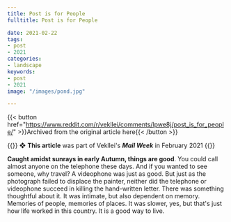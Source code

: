 ```yaml
---
title: Post is for People
fulltitle: Post is for People

date: 2021-02-22
tags:
- post
- 2021
categories:
- landscape
keywords:
- post
- 2021
image: "/images/pond.jpg"

---
```


{{< button href="https://www.reddit.com/r/vekllei/comments/lpwe8j/post_is_for_people/" >}}Archived from the original article here{{< /button >}}

{{<hint red>}}
❖ **This article** was part of Vekllei's ***Mail Week*** in February 2021
{{</hint>}}

**Caught amidst sunrays in early Autumn, things are good**. You could call almost anyone on the telephone these days. And if you wanted to see someone, why travel? A videophone was just as good. But just as the photograph failed to displace the painter, neither did the telephone or videophone succeed in killing the hand-written letter. There was something thoughtful about it. It was intimate, but also dependent on memory. Memories of people, memories of places. It was slower, yes, but that's just how life worked in this country. It is a good way to live.
